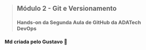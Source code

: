 >##  Módulo 2 - Git e Versionamento
>###  Hands-on da Segunda Aula de GitHub da ADATech DevOps


<h3 style="display=flex">  Md criada pelo Gustavo 🐍 <h3>